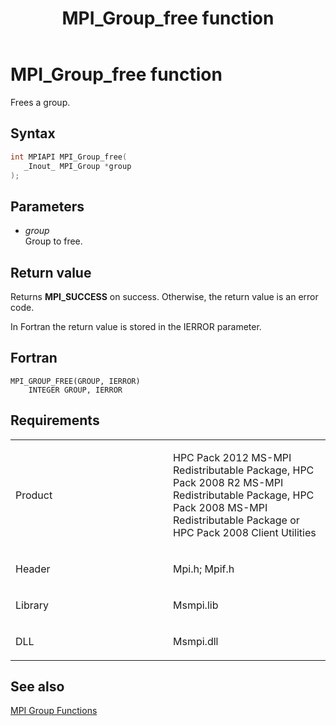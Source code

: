 ﻿---
title: MPI_Group_free function
TOCTitle: MPI_Group_free function
ms:assetid: dd68e143-41fa-4bd9-96d9-9fc36f0b03ab
ms:mtpsurl: https://msdn.microsoft.com/en-us/library/Dn473398(v=VS.85)
ms:contentKeyID: 59360934
ms.date: 03/28/2018
mtps_version: v=VS.85
f1_keywords:
- MPI_GROUP_FREE
- mpif/MPI_Group_free
- mpi/MPI_GROUP_FREE
dev_langs:
- C++
- C
---

# MPI\_Group\_free function

Frees a group.

## Syntax

``` c++
int MPIAPI MPI_Group_free(
   _Inout_ MPI_Group *group
);
```

## Parameters

  - *group*  
    Group to free.

## Return value

Returns **MPI\_SUCCESS** on success. Otherwise, the return value is an error code.

In Fortran the return value is stored in the IERROR parameter.

## Fortran

    MPI_GROUP_FREE(GROUP, IERROR)
        INTEGER GROUP, IERROR

## Requirements

<table>
<colgroup>
<col style="width: 50%" />
<col style="width: 50%" />
</colgroup>
<tbody>
<tr class="odd">
<td><p>Product</p></td>
<td><p>HPC Pack 2012 MS-MPI Redistributable Package, HPC Pack 2008 R2 MS-MPI Redistributable Package, HPC Pack 2008 MS-MPI Redistributable Package or HPC Pack 2008 Client Utilities</p></td>
</tr>
<tr class="even">
<td><p>Header</p></td>
<td>Mpi.h;
Mpif.h</td>
</tr>
<tr class="odd">
<td><p>Library</p></td>
<td>Msmpi.lib</td>
</tr>
<tr class="even">
<td><p>DLL</p></td>
<td>Msmpi.dll</td>
</tr>
</tbody>
</table>


## See also

[MPI Group Functions](mpi-group-functions.md)

